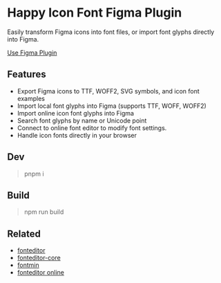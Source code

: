 Happy Icon Font Figma Plugin
====

Easily transform Figma icons into font files, or import font glyphs directly into Figma.

[Use Figma Plugin](https://www.figma.com/community/plugin/1525428179995933886)

## Features

- Export Figma icons to TTF, WOFF2, SVG symbols, and icon font examples
- Import local font glyphs into Figma (supports TTF, WOFF, WOFF2)
- Import online icon font glyphs into Figma
- Search font glyphs by name or Unicode point
- Connect to online font editor to modify font settings.
- Handle icon fonts directly in your browser

## Dev

> pnpm i

## Build

> npm run build

## Related

- [fonteditor](https://github.com/ecomfe/fonteditor)
- [fonteditor-core](https://github.com/kekee000/fonteditor-core)
- [fontmin](https://github.com/ecomfe/fontmin)
- [fonteditor online](https://kekee000.github.io/fonteditor/index.html)
